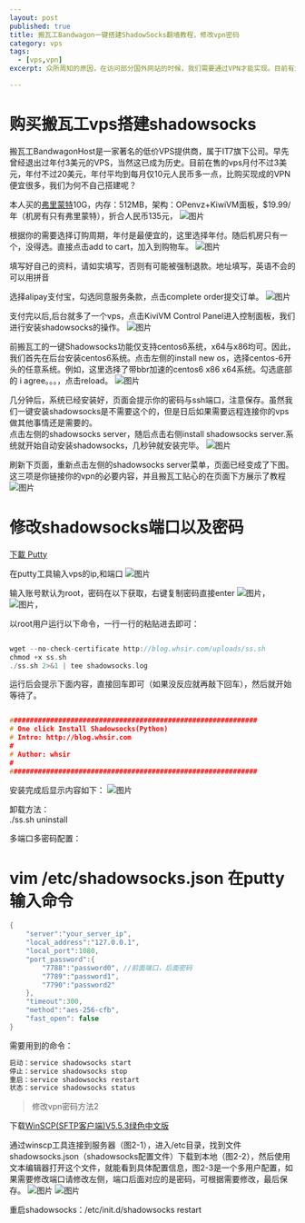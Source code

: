 ```yaml
---
layout: post
published: true
title: 搬瓦工Bandwagon一键搭建ShadowSocks翻墙教程，修改vpn密码
category: vps
tags: 
  - [vps,vpn]
excerpt: 众所周知的原因，在访问部分国外网站的时候，我们需要通过VPN才能实现。目前有大量的VPN服务商可以供我们选择，但是往往不是费用过高就是限制过多，服务不稳定，还需要担心服务提供商跑路等问题。其实目前来讲，个人自行搭建ShadowSocks的门槛已经很低了，网上有大量的教程可供参考，但是仍然不够简单明了。跟大家介绍一下，低成本搭建Shadowsocks VPN实现翻墙

---
```



# 购买搬瓦工vps搭建shadowsocks

搬瓦工BandwagonHost是一家著名的低价VPS提供商，属于IT7旗下公司。早先曾经退出过年付3美元的VPS，当然这已成为历史。目前在售的vps月付不过3美元，年付不过20美元，年付平均到每月仅10元人民币多一点，比购买现成的VPN便宜很多，我们为何不自己搭建呢？
<br/>

本人买的[弗里蒙特](https://bwh1.net/cart.php?a=confproduct&i=0)10G，内存：512MB，架构：OPenvz+KiwiVM面板，$19.99/年（机房有只有弗里蒙特），折合人民币135元，
![图片]({{site.baseurl}}/assets/vps/1.jpg)

根据你的需要选择订购周期，年付是最便宜的，这里选择年付。随后机房只有一个，没得选。直接点击add to cart，加入到购物车。
![图片]({{site.baseurl}}/assets/vps/2.jpg)

填写好自己的资料，请如实填写，否则有可能被强制退款。地址填写，英语不会的可以用拼音
<br/>

选择alipay支付宝，勾选同意服务条款，点击complete order提交订单。
![图片]({{site.baseurl}}/assets/vps/3.jpg)

支付完以后,后台就多了一个vps，点击KiviVM Control Panel进入控制面板，我们进行安装shadowsocks的操作。
![图片]({{site.baseurl}}/assets/vps/4.jpg)

前搬瓦工的一键Shadowsocks功能仅支持centos6系统，x64与x86均可。因此，我们首先在后台安装centos6系统。点击左侧的install new os，选择centos-6开头的任意系统。例如，这里选择了带bbr加速的centos6 x86 x64系统。勾选底部的 i agree。。。，点击reload。
![图片]({{site.baseurl}}/assets/vps/5.jpg)

几分钟后，系统已经安装好，页面会提示你的密码与ssh端口，注意保存。虽然我们一键安装shadowsocks是不需要这个的，但是日后如果需要远程连接你的vps做其他事情还是需要的。<br/>
点击左侧的shadowsocks server，随后点击右侧install shadowsocks server.系统就开始自动安装shadowsocks，几秒钟就安装完毕。
![图片]({{site.baseurl}}/assets/vps/6.jpg)

刷新下页面，重新点击左侧的shadowsocks server菜单，页面已经变成了下图。这三项是你链接你的vpn的必要内容，并且搬瓦工贴心的在页面下方展示了教程
![图片]({{site.baseurl}}/assets/vps/7.jpg)


# 修改shadowsocks端口以及密码

[下載 Putty](https://www.chiark.greenend.org.uk/~sgtatham/putty/)

在putty工具输入vps的ip,和端口
![图片]({{site.baseurl}}/assets/vps/8.jpg)

输入账号默认为root，密码在以下获取，右键复制密码直接enter
![图片]({{site.baseurl}}/assets/vps/10.jpg)，
![图片]({{site.baseurl}}/assets/vps/9.jpg)，

以root用户运行以下命令，一行一行的粘贴进去即可：

```cpp

wget --no-check-certificate http://blog.whsir.com/uploads/ss.sh
chmod +x ss.sh
./ss.sh 2>&1 | tee shadowsocks.log

```

运行后会提示下面内容，直接回车即可（如果没反应就再敲下回车），然后就开始等待了。

```cpp

#############################################################
# One click Install Shadowsocks(Python)
# Intro: http://blog.whsir.com
#
# Author: whsir
#
#############################################################

```

安装完成后显示内容如下：
![图片]({{site.baseurl}}/assets/vps/11.jpg)


卸载方法：
<br/>
./ss.sh uninstall
<br/>

多端口多密码配置：
<br/>

# vim /etc/shadowsocks.json 在putty输入命令

```cpp
{
    "server":"your_server_ip",
    "local_address":"127.0.0.1",
    "local_port":1080,
    "port_password":{
        "7788":"password0", //前面端口，后面密码
        "7789":"password1",
        "7790":"password2"
    },
    "timeout":300,
    "method":"aes-256-cfb",
    "fast_open": false
}
```

需要用到的命令：
```cpp
启动：service shadowsocks start
停止：service shadowsocks stop
重启：service shadowsocks restart
状态：service shadowsocks status
```

> 修改vpn密码方法2

下载[WinSCP(SFTP客户端)V5.5.3绿色中文版](http://pan.baidu.com/s/1qW0kaLY)

通过winscp工具连接到服务器（图2-1），进入/etc目录，找到文件shadowsocks.json（shadowsocks配置文件）下载到本地（图2-2），然后使用文本编辑器打开这个文件，就能看到具体配置信息，图2-3是一个多用户配置，如果需要修改端口请修改左侧，端口后面对应的是密码，可根据需要修改，最后保存。
![图片]({{site.baseurl}}/assets/vps/12.jpg)
![图片]({{site.baseurl}}/assets/vps/13.jpg)

重启shadowsocks：/etc/init.d/shadowsocks restart